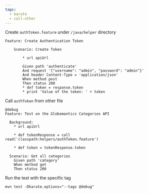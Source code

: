 ```yaml
---
tags:
  - karate
  - call-other
---
```

Create `authToken.feature` under `/java/helper` directory

```gherkin
Feature: Create Authentication Token

    Scenario: Create Token

        * url apiUrl

        Given path 'authenticate'
        And request '{"username": "admin", "password": "admin"}'
        And header Content-Type = 'application/json'
        When method post
        Then status 200
        * def token = response.token
        * print 'Value of the token: ' + token

```

Call `authToken` from other file

```gherkin
@debug
Feature: Test on the Globomantics Categories API

  Background:
    * url apiUrl

    * def tokenResponse = call read('classpath:helpers/authToken.feature')

    * def token = tokenResponse.token

  Scenario: Get all categories
    Given path 'category'
    When method get
    Then status 200
```

Run the test with the specific tag

```shell
mvn test -Dkarate.options="--tags @debug"
```
